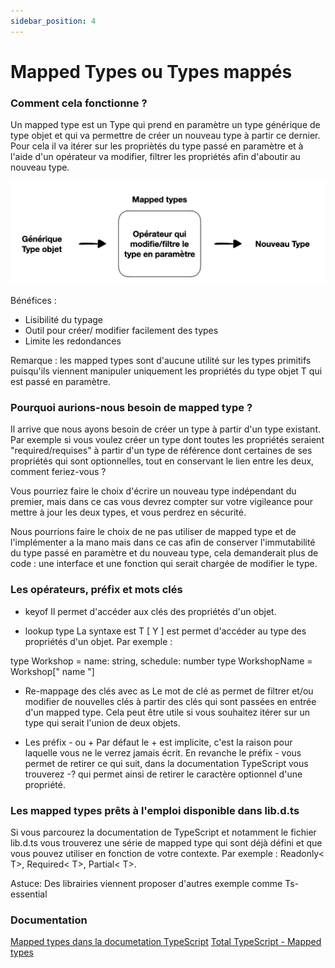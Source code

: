 ```yaml
---
sidebar_position: 4
---
```


# Mapped Types ou Types mappés

### Comment cela fonctionne ?

Un mapped type est un Type qui prend en paramètre un type générique de type objet et qui va permettre de créer un nouveau type à partir ce dernier. Pour cela il va itérer sur les propriètés du type passé en paramètre et à l'aide d'un opérateur va modifier, filtrer les propriétés afin d'aboutir au nouveau type.

![Schéma fonctionnement Mapped types](image-1.png)

Bénéfices :

- Lisibilité du typage
- Outil pour créer/ modifier facilement des types
- Limite les redondances

Remarque : les mapped types sont d'aucune utilité sur les types primitifs puisqu'ils viennent manipuler uniquement les propriétés du type objet T qui est passé en paramètre.

### Pourquoi aurions-nous besoin de mapped type ?

Il arrive que nous ayons besoin de créer un type à partir d'un type existant. Par exemple si vous voulez créer un type dont toutes les propriétés seraient "required/requises" à partir d'un type de référence dont certaines de ses propriétés qui sont optionnelles, tout en conservant le lien entre les deux, comment feriez-vous ?

Vous pourriez faire le choix d'écrire un nouveau type indépendant du premier, mais dans ce cas vous devrez compter sur votre vigileance pour mettre à jour les deux types, et vous perdrez en sécurité.

Nous pourrions faire le choix de ne pas utiliser de mapped type et de l'implémenter a la mano mais dans ce cas afin de conserver l'immutabilité du type passé en paramètre et du nouveau type, cela demanderait plus de code : une interface et une fonction qui serait chargée de modifier le type.

### Les opérateurs, préfix et mots clés

- keyof
  Il permet d'accéder aux clés des propriétés d'un objet.

- lookup type
  La syntaxe est T [ Y ] est permet d'accéder au type des propriétés d'un objet.
  Par exemple :

type Workshop = name: string, schedule: number
type WorkshopName = Workshop[" name "]

- Re-mappage des clés avec as
  Le mot de clé as permet de filtrer et/ou modifier de nouvelles clés à partir des clés qui sont passées en entrée d'un mapped type. Cela peut être utile si vous souhaitez itérer sur un type qui serait l'union de deux objets.

- Les préfix - ou +
  Par défaut le + est implicite, c'est la raison pour laquelle vous ne le verrez jamais écrit. En revanche le préfix - vous permet de retirer ce qui suit, dans la documentation TypeScript vous trouverez -? qui permet ainsi de retirer le caractère optionnel d'une propriété.

### Les mapped types prêts à l'emploi disponible dans lib.d.ts

Si vous parcourez la documentation de TypeScript et notamment le fichier lib.d.ts vous trouverez une série de mapped type qui sont déjà défini et que vous pouvez utiliser en fonction de votre contexte. Par exemple : Readonly< T>, Required< T>, Partial< T>.

Astuce: Des librairies viennent proposer d'autres exemple comme Ts-essential

### Documentation

[Mapped types dans la documetation TypeScript](https://www.typescriptlang.org/docs/handbook/2/mapped-types.html)
[Total TypeScript - Mapped types](https://www.totaltypescript.com/concepts/mapped-type)
